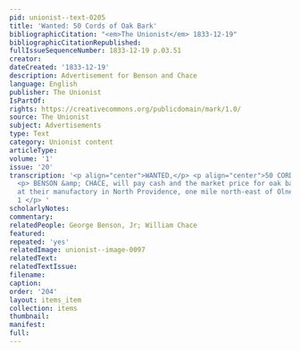 ```yaml
---
pid: unionist--text-0205
title: 'Wanted: 50 Cords of Oak Bark'
bibliographicCitation: "<em>The Unionist</em> 1833-12-19"
bibliographicCitationRepublished: 
fullIssueSequenceNumber: 1833-12-19 p.03.51
creator: 
dateCreated: '1833-12-19'
description: Advertisement for Benson and Chace
language: English
publisher: The Unionist
IsPartOf: 
rights: https://creativecommons.org/publicdomain/mark/1.0/
source: The Unionist
subject: Advertisements
type: Text
category: Unionist content
articleType: 
volume: '1'
issue: '20'
transcription: '<p align="center">WANTED,</p> <p align="center">50 CORDS OF OAK BARK.</p>
  <p> BENSON &amp; CHACE, will pay cash and the market price for oak bark delivered
  at their manufactory in North Providence, one mile north-east of Olneyville . &nbsp;&nbsp;&nbsp;&nbsp;&nbsp;&nbsp;&nbsp;&nbsp;&nbsp;&nbsp;&nbsp;&nbsp;&nbsp;&nbsp;&nbsp;&nbsp;&nbsp;
  1 </p> '
scholarlyNotes: 
commentary: 
relatedPeople: George Benson, Jr; William Chace
featured: 
repeated: 'yes'
relatedImage: unionist--image-0097
relatedText: 
relatedTextIssue: 
filename: 
caption: 
order: '204'
layout: items_item
collection: items
thumbnail: 
manifest: 
full: 
---
```

